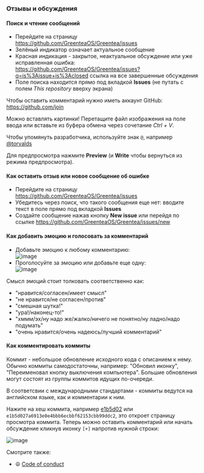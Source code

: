 ### Отзывы и обсуждения

#### Поиск и чтение сообщений

* Перейдите на страницу https://github.com/GreenteaOS/Greentea/issues
* Зелёный индикатор означает актуальное сообщение
* Красная индикация - закрытое, неактуальное обсуждение или уже исправленная ошибка: https://github.com/GreenteaOS/Greentea/issues?q=is%3Aissue+is%3Aclosed ссылка на все завершенные обсуждения
* Поле поиска находится прямо под вкладкой **Issues** (не путать с полем *This repository* вверху экрана)

Чтобы оставить комментарий нужно иметь аккаунт GitHub: https://github.com/join

Можно вставлять картинки! Перетащите файл изображения на поле ввода или вставьте из буфера обмена через сочетание *Ctrl + V*.

Чтобы упомянуть разработчика, используйте знак `@`, например [@torvalds](https://github.com/torvalds)

Для предпросмотра нажмите **Preview** (и **Write** чтобы вернуться из режима предпросмотра).

#### Как оставить отзыв или новое сообщение об ошибке

* Перейдите на страницу https://github.com/GreenteaOS/Greentea/issues
* Убедитесь через поиск, что такого сообщения еще нет: вводите текст в поле прямо под вкладкой **Issues**
* Создайте сообщение нажав кнопку **New issue** или перейдя по ссылке https://github.com/GreenteaOS/Greentea/issues/new

#### Как добавить эмоцию и голосовать за комментарий

* Добавьте эмоцию к любому комментарию:<br>![image](https://cloud.githubusercontent.com/assets/3642643/23592706/1ecbadb2-0216-11e7-9c23-14a9cfb04c3f.png)
* Проголосуйте за эмоцию или добавьте еще одну:<br>![image](https://cloud.githubusercontent.com/assets/3642643/23592726/6016b8ca-0216-11e7-947a-76973bb7d1e0.png)

Смысл эмоций стоит толковать соответственно как:
* "нравится/согласен/имеет смысл"
* "не нравится/не согласен/против"
* "смешная шутка!"
* "ура!/наконец-то!"
* "хммм/эх/ну надо же/жалко/ничего не понятно/ну ладно/надо подумать"
* "очень нравится/очень надеюсь/лучший комментарий"

#### Как комментировать коммиты

Коммит - небольшое обновление исходного кода с описанием к нему. Обычно коммиты самодостаточны, например: "Обновил иконку", "Переименовал кнопку выключения компьютера". Большие обновления могут состоят из группы коммитов идущих по-очереди.

В соответсвии с международными стандартами - коммиты ведутся на английском языке, как и комментарии к ним.

Нажите на хеш коммита, например [e1b5d02](https://github.com/GreenteaOS/Greentea/commit/e1b5d027a6913e0e4bbb6ecbbf62153cbb99ddc2) или `e1b5d027a6913e0e4bbb6ecbbf62153cbb99ddc2`, это откроет страницу просмотра коммита. Теперь можно оставить комментарий или начать обсуждение кликнув иконку `[+]` напротив нужной строки:

![image](https://user-images.githubusercontent.com/3642643/38614228-04339e86-3d95-11e8-9045-6ffc4b67e8d9.png)

Смотрите также:

* :peace_symbol: [Code of conduct](Conduct.md)
